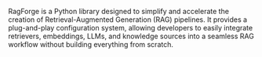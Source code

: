 RagForge is a Python library designed to simplify and accelerate the creation of Retrieval-Augmented Generation (RAG) pipelines. It provides a plug-and-play configuration system, allowing developers to easily integrate retrievers, embeddings, LLMs, and knowledge sources into a seamless RAG workflow without building everything from scratch.
